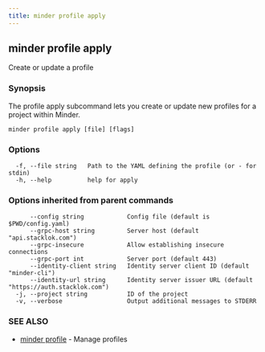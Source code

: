 ```yaml
---
title: minder profile apply
---
```

## minder profile apply

Create or update a profile

### Synopsis

The profile apply subcommand lets you create or update new profiles for a project within Minder.

```
minder profile apply [file] [flags]
```

### Options

```
  -f, --file string   Path to the YAML defining the profile (or - for stdin)
  -h, --help          help for apply
```

### Options inherited from parent commands

```
      --config string            Config file (default is $PWD/config.yaml)
      --grpc-host string         Server host (default "api.stacklok.com")
      --grpc-insecure            Allow establishing insecure connections
      --grpc-port int            Server port (default 443)
      --identity-client string   Identity server client ID (default "minder-cli")
      --identity-url string      Identity server issuer URL (default "https://auth.stacklok.com")
  -j, --project string           ID of the project
  -v, --verbose                  Output additional messages to STDERR
```

### SEE ALSO

* [minder profile](minder_profile.md)	 - Manage profiles

